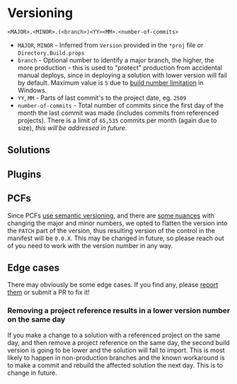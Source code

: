 # Versioning

```
<MAJOR>.<MINOR>.(<branch>)<YY><MM>.<number-of-commits>
```

* `MAJOR`, `MINOR` - Inferred from `Version` provided in the `*proj` file or `Directory.Build.props`
* `branch` - Optional number to identify a major branch, the higher, the more production - this is used to "protect" production from accidental manual deploys, since in deploying a solution with lower version will fail by default. Maximum value is `5` due to [build number limitation](https://learn.microsoft.com/en-us/archive/blogs/msbuild/why-are-build-numbers-limited-to-65535) in Windows.
* `YY`, `MM` - Parts of last commit's to the project date, eg. `2509`
* `number-of-commits` - Total number of commits since the first day of the month the last commit was made (includes commits from referenced projects). There is a limit of `65,535` commits per month (again due to size), *this will be addressed in future*.

## Solutions

## Plugins

## PCFs

Since PCFs [use semantic versioning](https://learn.microsoft.com/en-us/power-apps/developer/component-framework/manifest-schema-reference/control), and there are [some nuances](https://dianabirkelbach.wordpress.com/2020/12/23/all-about-pcf-versioning/) with changing the major and minor numbers, we opted to flatten the version into the `PATCH` part of the version, thus resulting version of the control in the manifest will be `0.0.X`. This may be changed in future, so please reach out of you need to work with the version number in any way.

## Edge cases

There may obviously be some edge cases. If you find any, please [report them](https://github.com/TALXIS/tools-devkit-build/issues) or submit a PR to fix it!

### Removing a project reference results in a lower version number on the same day
If you make a change to a solution with a referenced project on the same day, and then remove a project reference on the same day, the second build version is going to be lower and the solution will fail to import. This is most likely to happen in non-production branches and the known workaround is to make a commit and rebuild the affected solution the next day. This is to change in future.